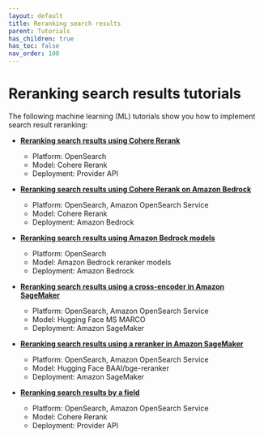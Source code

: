 ```yaml
---
layout: default
title: Reranking search results
parent: Tutorials
has_children: true
has_toc: false
nav_order: 100
---
```


# Reranking search results tutorials

The following machine learning (ML) tutorials show you how to implement search result reranking:

- [**Reranking search results using Cohere Rerank**]({{site.url}}{{site.baseurl}}/ml-commons-plugin/tutorials/reranking/reranking-cohere/)  
  - Platform: OpenSearch
  - Model: Cohere Rerank
  - Deployment: Provider API  

- [**Reranking search results using Cohere Rerank on Amazon Bedrock**]({{site.url}}{{site.baseurl}}/ml-commons-plugin/tutorials/reranking/reranking-cohere-bedrock/)  
  - Platform: OpenSearch, Amazon OpenSearch Service
  - Model: Cohere Rerank
  - Deployment: Amazon Bedrock 

- [**Reranking search results using Amazon Bedrock models**]({{site.url}}{{site.baseurl}}/ml-commons-plugin/tutorials/reranking/reranking-bedrock/)  
  - Platform: OpenSearch
  - Model: Amazon Bedrock reranker models  
  - Deployment: Amazon Bedrock  

- [**Reranking search results using a cross-encoder in Amazon SageMaker**]({{site.url}}{{site.baseurl}}/ml-commons-plugin/tutorials/reranking/reranking-cross-encoder/)  
  - Platform: OpenSearch, Amazon OpenSearch Service
  - Model: Hugging Face MS MARCO  
  - Deployment: Amazon SageMaker 

- [**Reranking search results using a reranker in Amazon SageMaker**]({{site.url}}{{site.baseurl}}/ml-commons-plugin/tutorials/reranking/reranking-sagemaker/)  
  - Platform: OpenSearch, Amazon OpenSearch Service
  - Model: Hugging Face BAAI/bge-reranker 
  - Deployment: Amazon SageMaker 

- [**Reranking search results by a field**]({{site.url}}{{site.baseurl}}/ml-commons-plugin/tutorials/reranking/reranking-by-field/)  
  - Platform: OpenSearch, Amazon OpenSearch Service
  - Model: Cohere Rerank 
  - Deployment: Provider API  
